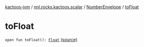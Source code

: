 [kactoos-jvm](../../index.md) / [nnl.rocks.kactoos.scalar](../index.md) / [NumberEnvelope](index.md) / [toFloat](./to-float.md)

# toFloat

`open fun toFloat(): `[`Float`](https://kotlinlang.org/api/latest/jvm/stdlib/kotlin/-float/index.html) [(source)](https://github.com/neonailol/kactoos/blob/master/kactoos-jvm/src/main/kotlin/nnl/rocks/kactoos/scalar/NumberEnvelope.kt#L27)